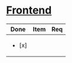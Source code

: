# [Frontend](https://roadmap.sh/frontend)

| Done                  | Item | Req |
| --------------------- | ---- | --- |
| <ul><li>[x]</li></ul> |
